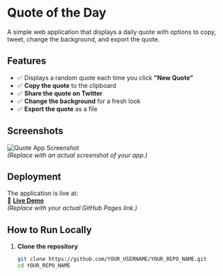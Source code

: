# Quote of the Day

A simple web application that displays a daily quote with options to copy, tweet, change the background, and export the quote.

## Features
- ✅ Displays a random quote each time you click **"New Quote"**  
- ✅ **Copy the quote** to the clipboard  
- ✅ **Share the quote on Twitter**  
- ✅ **Change the background** for a fresh look  
- ✅ **Export the quote** as a file  

## Screenshots
![Quote App Screenshot](screenshot.png)  
*(Replace with an actual screenshot of your app.)*  

## Deployment
The application is live at:  
🔗 **[Live Demo](https://yourusername.github.io/your-repo-name/)**  
*(Replace with your actual GitHub Pages link.)*  

## How to Run Locally
1. **Clone the repository**  
   ```sh
   git clone https://github.com/YOUR_USERNAME/YOUR_REPO_NAME.git
   cd YOUR_REPO_NAME
